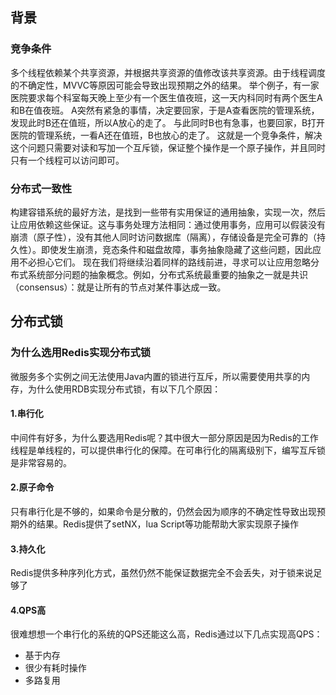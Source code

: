 ## 背景
### 竞争条件
多个线程依赖某个共享资源，并根据共享资源的值修改该共享资源。由于线程调度的不确定性，MVVC等原因可能会导致出现预期之外的结果。
举个例子，有一家医院要求每个科室每天晚上至少有一个医生值夜班，这一天内科同时有两个医生A和B在值夜班。
A突然有紧急的事情，决定要回家，于是A查看医院的管理系统，发现此时B还在值班，所以A放心的走了。
与此同时B也有急事，也要回家，B打开医院的管理系统，一看A还在值班，B也放心的走了。
这就是一个竞争条件，解决这个问题只需要对读和写加一个互斥锁，保证整个操作是一个原子操作，并且同时只有一个线程可以访问即可。
### 分布式一致性
构建容错系统的最好方法，是找到一些带有实用保证的通用抽象，实现一次，然后让应用依赖这些保证。这与事务处理方法相同：通过使用事务，应用可以假装没有崩溃（原子性），没有其他人同时访问数据库（隔离），存储设备是完全可靠的（持久性）。即使发生崩溃，竞态条件和磁盘故障，事务抽象隐藏了这些问题，因此应用不必担心它们。
现在我们将继续沿着同样的路线前进，寻求可以让应用忽略分布式系统部分问题的抽象概念。例如，分布式系统最重要的抽象之一就是共识（consensus）：就是让所有的节点对某件事达成一致。
## 分布式锁
### 为什么选用Redis实现分布式锁
微服务多个实例之间无法使用Java内置的锁进行互斥，所以需要使用共享的内存，为什么使用RDB实现分布式锁，有以下几个原因：
#### 1.串行化
中间件有好多，为什么要选用Redis呢？其中很大一部分原因是因为Redis的工作线程是单线程的，可以提供串行化的保障。在可串行化的隔离级别下，编写互斥锁是非常容易的。
#### 2.原子命令
只有串行化是不够的，如果命令是分散的，仍然会因为顺序的不确定性导致出现预期外的结果。Redis提供了setNX，lua Script等功能帮助大家实现原子操作
#### 3.持久化
Redis提供多种序列化方式，虽然仍然不能保证数据完全不会丢失，对于锁来说足够了
#### 4.QPS高
很难想想一个串行化的系统的QPS还能这么高，Redis通过以下几点实现高QPS：
* 基于内存
* 很少有耗时操作
* 多路复用
